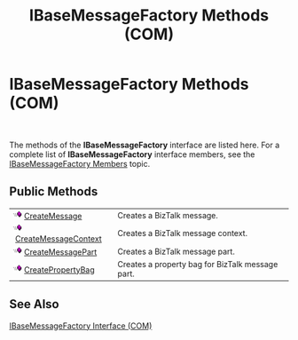﻿---
title: IBaseMessageFactory Methods (COM)
TOCTitle: IBaseMessageFactory Methods (COM)
ms:assetid: a3c50e3b-1ab4-40f3-b945-34c0ca8b3833
ms:mtpsurl: https://msdn.microsoft.com/en-us/library/Aa577853(v=BTS.80)
ms:contentKeyID: 51530183
ms.date: 08/30/2017
mtps_version: v=BTS.80
---

# IBaseMessageFactory Methods (COM)

 

The methods of the **IBaseMessageFactory** interface are listed here. For a complete list of **IBaseMessageFactory** interface members, see the [IBaseMessageFactory Members](ibasemessagefactory-members-com.md) topic.

## Public Methods

<table>
<tbody>
<tr class="odd">
<td><img src="images/Aa562050.7398304a-180c-45ff-98a9-894581a54aa5(BTS.80).jpeg" /> <a href="ibasemessagefactory-createmessage-method-com.md">CreateMessage</a></td>
<td>Creates a BizTalk message.</td>
</tr>
<tr class="even">
<td><img src="images/Aa562050.7398304a-180c-45ff-98a9-894581a54aa5(BTS.80).jpeg" /> <a href="ibasemessagefactory-createmessagecontext-method-com.md">CreateMessageContext</a></td>
<td>Creates a BizTalk message context.</td>
</tr>
<tr class="odd">
<td><img src="images/Aa562050.7398304a-180c-45ff-98a9-894581a54aa5(BTS.80).jpeg" /> <a href="ibasemessagefactory-createmessagepart-method-com.md">CreateMessagePart</a></td>
<td>Creates a BizTalk message part.</td>
</tr>
<tr class="even">
<td><img src="images/Aa562050.7398304a-180c-45ff-98a9-894581a54aa5(BTS.80).jpeg" /> <a href="ibasemessagefactory-createpropertybag-method-com.md">CreatePropertyBag</a></td>
<td>Creates a property bag for BizTalk message part.</td>
</tr>
</tbody>
</table>


## See Also

[IBaseMessageFactory Interface (COM)](ibasemessagefactory-interface-com.md)

